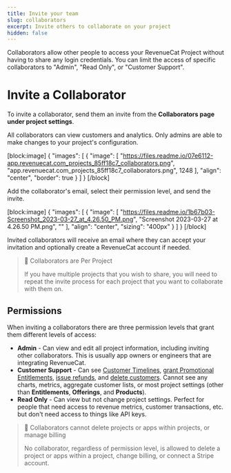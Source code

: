 ```yaml
---
title: Invite your team
slug: collaborators
excerpt: Invite others to collaborate on your project
hidden: false
---
```

Collaborators allow other people to access your RevenueCat Project without having to share any login credentials. You can limit the access of specific collaborators to "Admin", "Read Only", or "Customer Support".

# Invite a Collaborator

To invite a collaborator, send them an invite from the **Collaborators page under project settings**. 

All collaborators can view customers and analytics. Only admins are able to make changes to your project's configuration.

[block:image]
{
  "images": [
    {
      "image": [
        "https://files.readme.io/07e6112-app.revenuecat.com_projects_85ff18c7_collaborators.png",
        "app.revenuecat.com_projects_85ff18c7_collaborators.png",
        1248
      ],
      "align": "center",
      "border": true
    }
  ]
}
[/block]



Add the collaborator's email, select their permission level, and send the invite. 

[block:image]
{
  "images": [
    {
      "image": [
        "https://files.readme.io/1b67b03-Screenshot_2023-03-27_at_4.26.50_PM.png",
        "Screenshot 2023-03-27 at 4.26.50 PM.png",
        ""
      ],
      "align": "center",
      "sizing": "400px"
    }
  ]
}
[/block]



Invited collaborators will receive an email where they can accept your invitation and optionally create a RevenueCat account if needed.

> 📘 Collaborators are Per Project
> 
> If you have multiple projects that you wish to share, you will need to repeat the invite process for each project that you want to collaborate with them on.

## Permissions

When inviting a collaborators there are three permission levels that grant them different levels of access:

- **Admin** - Can view and edit all project information, including inviting other collaborators. This is usually app owners or engineers that are integrating RevenueCat.
- **Customer Support** - Can see [Customer Timelines](doc:customers), [grant Promotional Entitlements](doc:promotionals), [issue refunds](doc:customer-history#section-refunding-subscriptions), and [delete customers](doc:manage-users). Cannot see any charts, metrics, aggregate customer lists, or most project settings (other than **Entitlements**, **Offerings**, and **Products**).
- **Read Only** - Can view but not change project settings. Perfect for people that need access to revenue metrics, customer transactions, etc. but don't need access to things like API keys.

> 📘 Collaborators cannot delete projects or apps within projects, or manage billing
> 
> No collaborator, regardless of permission level, is allowed to delete a project or apps within a project, change billing, or connect a Stripe account.